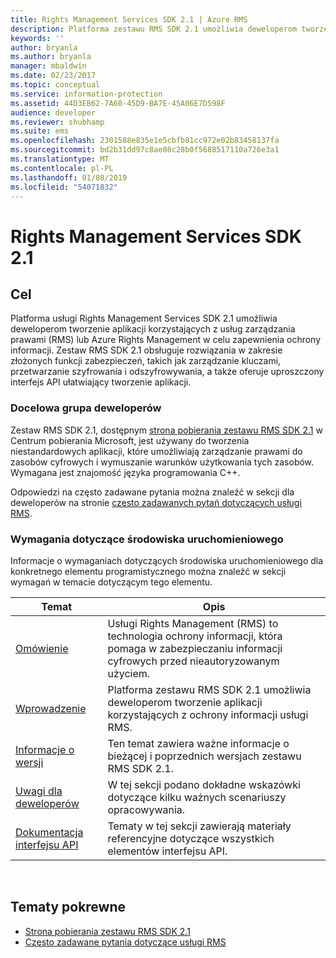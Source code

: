 ```yaml
---
title: Rights Management Services SDK 2.1 | Azure RMS
description: Platforma zestawu RMS SDK 2.1 umożliwia deweloperom tworzenie aplikacji korzystających z usługi RMS lub Azure RMS w celu zapewnienia ochrony informacji.
keywords: ''
author: bryanla
ms.author: bryanla
manager: mbaldwin
ms.date: 02/23/2017
ms.topic: conceptual
ms.service: information-protection
ms.assetid: 44D3EB62-7A60-45D9-BA7E-45A06E7D598F
audience: developer
ms.reviewer: shubhamp
ms.suite: ems
ms.openlocfilehash: 2301588e835e1e5cbfb81cc972e02b83458137fa
ms.sourcegitcommit: bd2b31dd97c8ae08c28b0f5688517110a726e3a1
ms.translationtype: MT
ms.contentlocale: pl-PL
ms.lasthandoff: 01/08/2019
ms.locfileid: "54071832"
---
```

# <a name="rights-management-services-sdk-21"></a>Rights Management Services SDK 2.1

## <a name="purpose"></a>Cel

Platforma usługi Rights Management Services SDK 2.1 umożliwia deweloperom tworzenie aplikacji korzystających z usług zarządzania prawami (RMS) lub Azure Rights Management w celu zapewnienia ochrony informacji. Zestaw RMS SDK 2.1 obsługuje rozwiązania w zakresie złożonych funkcji zabezpieczeń, takich jak zarządzanie kluczami, przetwarzanie szyfrowania i odszyfrowywania, a także oferuje uproszczony interfejs API ułatwiający tworzenie aplikacji.

### <a name="developer-audience"></a>Docelowa grupa deweloperów

Zestaw RMS SDK 2.1, dostępnym [strona pobierania zestawu RMS SDK 2.1](https://www.microsoft.com/download/details.aspx?id=38397) w Centrum pobierania Microsoft, jest używany do tworzenia niestandardowych aplikacji, które umożliwiają zarządzanie prawami do zasobów cyfrowych i wymuszanie warunków użytkowania tych zasobów. Wymagana jest znajomość języka programowania C++.

Odpowiedzi na często zadawane pytania można znaleźć w sekcji dla deweloperów na stronie [często zadawanych pytań dotyczących usługi RMS](https://aka.ms/adrmsfaq).

### <a name="run-time-requirements"></a>Wymagania dotyczące środowiska uruchomieniowego

Informacje o wymaganiach dotyczących środowiska uruchomieniowego dla konkretnego elementu programistycznego można znaleźć w sekcji wymagań w temacie dotyczącym tego elementu.

|Temat|Opis|
|-----|--------|
|[Omówienie](ad-rms-overview.md)|Usługi Rights Management (RMS) to technologia ochrony informacji, która pomaga w zabezpieczaniu informacji cyfrowych przed nieautoryzowanym użyciem.|
|[Wprowadzenie](getting-started-with-ad-rms-2-0.md)|Platforma zestawu RMS SDK 2.1 umożliwia deweloperom tworzenie aplikacji korzystających z ochrony informacji usługi RMS.|
|[Informacje o wersji](release-notes-rtm.md)|Ten temat zawiera ważne informacje o bieżącej i poprzednich wersjach zestawu RMS SDK 2.1.|
|[Uwagi dla deweloperów](developer-notes.md)|W tej sekcji podano dokładne wskazówki dotyczące kilku ważnych scenariuszy opracowywania.|
|[Dokumentacja interfejsu API](api-reference-2-1.md)|Tematy w tej sekcji zawierają materiały referencyjne dotyczące wszystkich elementów interfejsu API.|

 

## <a name="related-topics"></a>Tematy pokrewne

* [Strona pobierania zestawu RMS SDK 2.1](https://www.microsoft.com/download/details.aspx?id=38397)
* [Często zadawane pytania dotyczące usługi RMS](https://aka.ms/adrmsfaq )
